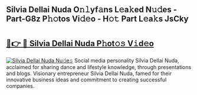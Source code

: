 ## Silvia Dellai Nuda O𝚗𝚕yf𝚊ns L𝚎a𝚔ed N𝚞𝚍es - Part-G8z P𝚑𝚘tos Vi𝚍𝚎o - H𝚘𝚝 Part L𝚎a𝚔s JsCky

# <h2><a href="http://kfe15j.oniu.top/?m=Silvia+Dellai+Nuda">🔗👉 🔴 Silvia Dellai Nuda P𝚑ot𝚘𝚜 V𝚒d𝚎o</a></h2>

[![Silvia Dellai Nuda Nu𝚍e𝚜](https://i.imgur.com/0qMVB7G.gif)](http://kfe15j.oniu.top/?m=Silvia+Dellai+Nuda)
Social media personality Silvia Dellai Nuda, acclaimed for sharing dance and lifestyle knowledge, through presentations and blogs. Visionary entrepreneur Silvia Dellai Nuda, famed for their innovative business ideas and commitment to creating successful companies.  
